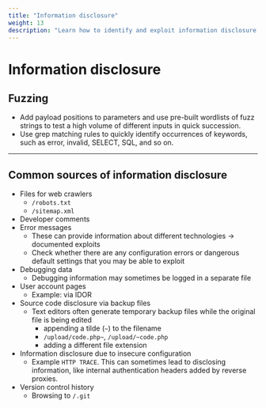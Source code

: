 ```yaml
---
title: "Information disclosure"
weight: 13
description: "Learn how to identify and exploit information disclosure vulnerabilities in web applications through techniques like fuzzing, error analysis, backup file inspection, and insecure configurations."
---
```


# Information disclosure

## Fuzzing

* Add payload positions to parameters and use pre-built wordlists of fuzz strings to test a high volume of different inputs in quick succession.
* Use grep matching rules to quickly identify occurrences of keywords, such as error, invalid, SELECT, SQL, and so on.

---

## Common sources of information disclosure

* Files for web crawlers
  * `/robots.txt`
  * `/sitemap.xml`
* Developer comments
* Error messages
  * These can provide information about different technologies -> documented exploits
  * Check whether there are any configuration errors or dangerous default settings that you may be able to exploit
* Debugging data
  * Debugging information may sometimes be logged in a separate file
* User account pages
  * Example: via IDOR
* Source code disclosure via backup files
  * Text editors often generate temporary backup files while the original file is being edited
    * appending a tilde (`~`) to the filename
    * `/upload/code.php~`, `/upload/~code.php`
    * adding a different file extension
* Information disclosure due to insecure configuration
  * Example `HTTP TRACE`. This can sometimes lead to disclosing information, like internal authentication headers added by reverse proxies.
* Version control history
  * Browsing to `/.git`
